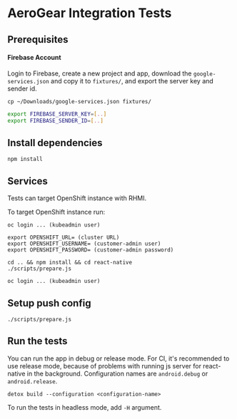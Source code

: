 # AeroGear Integration Tests

## Prerequisites

#### Firebase Account

Login to Firebase, create a new project and app, download the `google-services.json` and copy it to `fixtures/`, and export the server key and sender id.

```
cp ~/Downloads/google-services.json fixtures/
```

```bash
export FIREBASE_SERVER_KEY=[..]
export FIREBASE_SENDER_ID=[..]
```

## Install dependencies

```
npm install
```

## Services

Tests can target OpenShift instance with RHMI.

To target OpenShift instance run:

```
oc login ... (kubeadmin user)

export OPENSHIFT_URL= (cluster URL)
export OPENSHIFT_USERNAME= (customer-admin user)
export OPENSHIFT_PASSWORD= (customer-admin password)

cd .. && npm install && cd react-native
./scripts/prepare.js

oc login ... (kubeadmin user)
```

## Setup push config

```
./scripts/prepare.js
```

## Run the tests

You can run the app in debug or release mode. For CI, it's recommended to use release mode,
because of problems with running js server for react-native in the background.
Configuration names are `android.debug` or `android.release`.

```
detox build --configuration <configuration-name>
```

To run the tests in headless mode, add `-H` argument.
